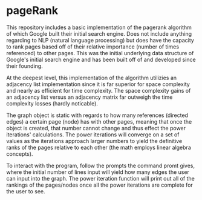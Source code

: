 # pageRank
This repository includes a basic implementation of the pagerank algorithm of which Google built their initial search engine. Does not include anything regarding to NLP (natural language processing) but does have the capacity to rank pages based off of their relative importance (number of times referenced) to other pages. This was the initial underlying data structure of Google's initial search engine and has been built off of and developed since their founding.


At the deepest level, this implementation of the algorithm utilizies an adjacency list implementation since it is far superior for space complexity and nearly as efficient for time complexity. The space complexity gains of an adjacency list versus an adjacency matrix far outweigh the time complexity losses (hardly noticable).

The graph object is static with regards to how many references (directed edges) a certain page (node) has with other pages, meaning that once the object is created, that number cannot change and thus effect the power iterations' calculations. The power iterations will converge on a set of values as the iterations approach larger numbers to yield the definitive ranks of the pages relative to each other (the math employs linear algebra concepts).

To interact with the program, follow the prompts the command promt gives, where the initial number of lines input will yield how many edges the user can input into the graph. The power iteration function will print out all of the rankings of the pages/nodes once all the power iterations are complete for the user to see.
